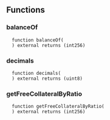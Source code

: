 



## Functions
### balanceOf
```solidity
  function balanceOf(
  ) external returns (int256)
```




### decimals
```solidity
  function decimals(
  ) external returns (uint8)
```




### getFreeCollateralByRatio
```solidity
  function getFreeCollateralByRatio(
  ) external returns (int256)
```






